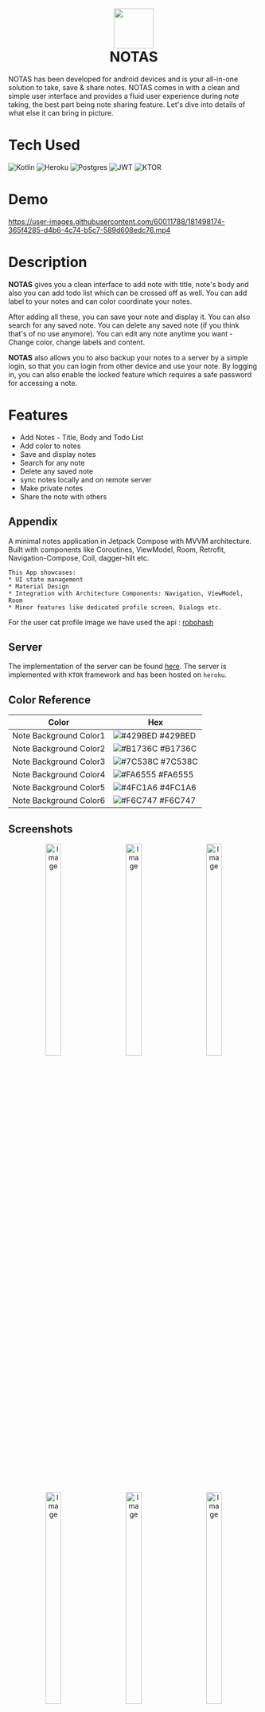 <div align="center">
      <h1> <img src="https://github.com/khushimitr/TodoNotesApp/blob/master/app/src/main/res/mipmap-xxxhdpi/ic_launcher_round.png" width="80px"><br/>NOTAS</h1>
     </div>
NOTAS has been developed for android devices and is your all-in-one solution to take, save & share notes. NOTAS comes in with a clean and simple user interface and provides a fluid user experience during note taking, the best part being note sharing feature. Let's dive into details of what else it can bring in picture.

# Tech Used
 ![Kotlin](https://img.shields.io/badge/kotlin-%230095D5.svg?style=for-the-badge&logo=kotlin&logoColor=white) ![Heroku](https://img.shields.io/badge/heroku-%23430098.svg?style=for-the-badge&logo=heroku&logoColor=white) ![Postgres](https://img.shields.io/badge/postgres-%23316192.svg?style=for-the-badge&logo=postgresql&logoColor=white) ![JWT](https://img.shields.io/badge/JWT-black?style=for-the-badge&logo=JSON%20web%20tokens) ![KTOR](https://img.shields.io/badge/ktor-%230095D5.svg?style=for-the-badge&logo=kotlin&logoColor=orange) 

# Demo

https://user-images.githubusercontent.com/60011788/181498174-365f4285-d4b6-4c74-b5c7-589d608edc76.mp4


# Description

**NOTAS** gives you a clean interface to add note with title,
note's body and also you can add todo list which can be crossed 
off as well. You can add label to your notes and can color coordinate
your notes.

After adding all these, you can save your note and display it. 
You can also search for any saved note. You can delete any 
saved note (if you think that's of no use anymore).
You can edit any note anytime you want - Change color, change labels and content.

**NOTAS** also allows you to also backup your notes to a server by a simple login, so that 
you can login from other device and use your note. By logging in,
you can also enable the locked feature which requires a safe password
for accessing a note.

# Features
- Add Notes - Title, Body and Todo List
- Add color to notes
- Save and display notes
- Search for any note
- Delete any saved note
- sync notes locally and on remote server
- Make private notes
- Share the note with others

## Appendix
A minimal notes application in Jetpack Compose with MVVM 
architecture. Built with components like Coroutines, ViewModel, Room, Retrofit, 
Navigation-Compose, Coil, dagger-hilt etc.

```
This App showcases:
* UI state management
* Material Design
* Integration with Architecture Components: Navigation, ViewModel, Room
* Minor features like dedicated profile screen, Dialogs etc.
```

For the user cat profile image we have used the api : [robohash](https://robohash.org)

## Server
The implementation of the server can be found [here](https://github.com/anuragkanwar/notesAppServerKTOR). 
The server is implemented with `KTOR` framework and has been hosted on `heroku`.


## Color Reference

| Color             | Hex                                                                |
| ----------------- | ------------------------------------------------------------------ |
| Note Background Color1 | ![#429BED](https://via.placeholder.com/10/429BED/429BED.png) #429BED |
| Note Background Color2 | ![#B1736C](https://via.placeholder.com/10/B1736C/B1736C.png) #B1736C |
| Note Background Color3 | ![#7C538C](https://via.placeholder.com/10/7C538C/7C538C.png) #7C538C |
| Note Background Color4 | ![#FA6555](https://via.placeholder.com/10/FA6555/FA6555.png) #FA6555 |
| Note Background Color5 | ![#4FC1A6](https://via.placeholder.com/10/4FC1A6/4FC1A6.png) #4FC1A6 |
| Note Background Color6 | ![#F6C747](https://via.placeholder.com/10/F6C747/F6C747.png) #F6C747 |



## Screenshots

<p align="center">
  <img alt="Image" src="https://github.com/khushimitr/notas/blob/master/EXTRA_FILES/Screenshot_20220728-151931.png" width="25%" height="33%">
&nbsp; &nbsp; &nbsp; &nbsp;
  <img alt="Image" src="https://github.com/khushimitr/notas/blob/master/EXTRA_FILES/Screenshot_20220728-152053.png" width="25%" height="33%">
&nbsp; &nbsp; &nbsp; &nbsp;
  <img alt="Image" src="https://github.com/khushimitr/notas/blob/master/EXTRA_FILES/Screenshot_20220728-152759.png" width="25%" height="33%">
</p>

<p align="center">
  <img alt="Image" src="https://github.com/khushimitr/notas/blob/master/EXTRA_FILES/Screenshot_20220728-135200.png" width="25%" height="33%">
&nbsp; &nbsp; &nbsp; &nbsp;
  <img alt="Image" src="https://github.com/khushimitr/notas/blob/master/EXTRA_FILES/Screenshot_20220728-131146.png" width="25%" height="33%">
&nbsp; &nbsp; &nbsp; &nbsp;
  <img alt="Image" src="https://github.com/khushimitr/notas/blob/master/EXTRA_FILES/Screenshot_20220728-135526.png" width="25%" height="33%">
</p>

<p align="center">
  <img alt="Image" src="https://github.com/khushimitr/notas/blob/master/EXTRA_FILES/Screenshot_20220728-152754.png" width="25%" height="33%">
&nbsp; &nbsp; &nbsp; &nbsp;
  <img alt="Image" src="https://github.com/khushimitr/notas/blob/master/EXTRA_FILES/Screenshot_20220728-131030.png" width="25%" height="33%">
&nbsp; &nbsp; &nbsp; &nbsp;
  <img alt="Image" src="https://github.com/khushimitr/notas/blob/master/EXTRA_FILES/Screenshot_20220728-135630.png" width="25%" height="33%">
</p>


    
    
